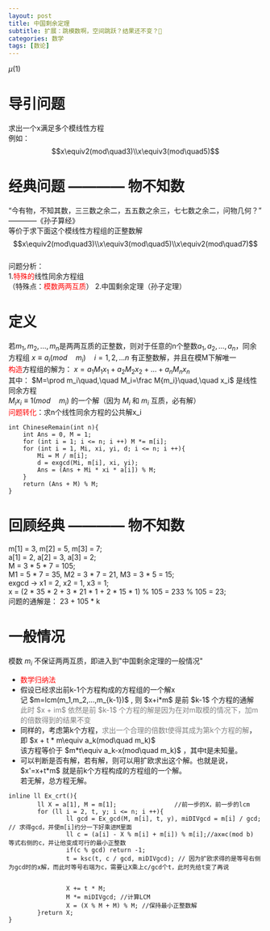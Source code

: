 ```yaml
---
layout: post
title: 中国剩余定理
subtitle: 扩展：跳模数啊，空间跳跃？结果还不变？🤔
categories: 数学
tags: [数论]
---
```

  
$\mu(1)$  
  

# 导引问题
求出一个x满足多个模线性方程  
例如：  
$$x\equiv2(mod\quad3)\\x\equiv3(mod\quad5)$$
# 经典问题 ———— 物不知数
“今有物，不知其数，三三数之余二，五五数之余三，七七数之余二，问物几何？”  ————《孙子算经》  
等价于求下面这个模线性方程组的正整数解  
$$x\equiv2(mod\quad3)\\x\equiv3(mod\quad5)\\x\equiv2(mod\quad7)$$  
问题分析：  
1.<span style="color:red;">特殊的</span>线性同余方程组</span></br>（特殊点：<span style="color:red;">模数两两互质</span>）</span>
2.中国剩余定理（孙子定理）
# 定义
若$m_1,m_2,...,m_n$是两两互质的正整数，则对于任意的n个整数$a_1,a_2,...,a_n$，同余方程组 $x\equiv a_i(mod\quad m_i)\quad i=1,2,...n$ 有正整数解，并且在模M下解唯一  
<span style="color:red;">构造</span>方程组的解为： $x=a_1M_1x_1+a_2M_2x_2+...+a_nM_nx_n$  
其中： $M=\prod m_i\quad,\quad M_i=\frac M{m_i}\quad,\quad x_i$ 是线性同余方程  
$M_ix_i\equiv1(mod\quad m_i)$ 的一个解（因为 $M_i$ 和 $m_i$ 互质，必有解）  
<span style="color: red;">问题转化</span>：求n个线性同余方程的公共解x_i  

```
int ChineseRemain(int n){
	int Ans = 0, M = 1;
	for (int i = 1; i <= n; i ++) M *= m[i];
	for (int i = 1, Mi, xi, yi, d; i <= n; i ++){
		Mi = M / m[i];
		d = exgcd(Mi, m[i], xi, yi);
		Ans = (Ans + Mi * xi * a[i]) % M;
	}
	return (Ans + M) % M;
}
```
# 回顾经典 ———— 物不知数
m[1] = 3, m[2] = 5, m[3] = 7;  
a[1] = 2, a[2] = 3, a[3] = 2;  
M = 3 * 5 * 7 = 105;   
M1 = 5 * 7 = 35, M2 = 3 * 7 = 21, M3 = 3 * 5 = 15;  
exgcd -> x1 = 2, x2 = 1, x3 = 1;  
x = (2 * 35 * 2 + 3 * 21 * 1 + 2 * 15 * 1) % 105 = 233 % 105 = 23;  
问题的通解是： 23 + 105 * k  
# 一般情况
模数 $m_i$ 不保证两两互质，即进入到"中国剩余定理的一般情况"  
<ul>
<li><span style="color:red;">数学归纳法</span></li>
<li>假设已经求出前k-1个方程构成的方程组的一个解x</br>
记 $m=lcm(m_1,m_2,...,m_{k-1})$ , 则 $x+i*m$ 是前 $k-1$ 个方程的通解</br><span style="color:grey">此时 $x + im$ 依然是前 $k-1$ 个方程的解是因为在对m取模的情况下，加m的倍数得到的结果不变</span></li>
<li>同样的，考虑第k个方程，<span style="color: grey">求出一个合理的倍数t使得其成为第k个方程的解</span>，即 $x + t * m\equiv a_k(mod\quad m_k)$</br>
该方程等价于 $m*t\equiv a_k-x(mod\quad m_k)$ ，其中t是未知量。</li>
<li>可以判断是否有解，若有解，则可以用扩欧求出这个解。也就是说， $x'=x+t*m$ 就是前k个方程构成的方程组的一个解。</br>若无解，总方程无解。</li>
</ul>

```
inline ll Ex_crt(){
        ll X = a[1], M = m[1];                //前一步的X，前一步的lcm
        for (ll i = 2, t, y; i <= n; i ++){
                ll gcd = Ex_gcd(M, m[i], t, y), miDIVgcd = m[i] / gcd; // 求得gcd，并使m[i]约分一下好乘进M里面
                ll c = (a[i] - X % m[i] + m[i]) % m[i];//ax≡c(mod b) 等式右侧的c，并让他变成可行的最小正整数
                if(c % gcd) return -1;
                t = ksc(t, c / gcd, miDIVgcd); // 因为扩欧求得的是等号右侧为gcd时的x解，而此时等号右端为c，需要让X乘上c/gcd个t，此时先给t变了再说


                X += t * M;
                M *= miDIVgcd; //计算LCM
                X = (X % M + M) % M; //保持最小正整数解
        }return X;
}
```
